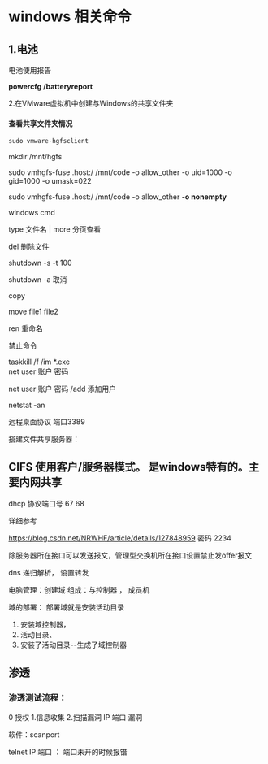 # windows 相关命令

## 1.电池

电池使用报告

**powercfg /batteryreport**

2.在VMware虚拟机中创建与Windows的共享文件夹

#### 查看共享文件夹情况

```c
sudo vmware-hgfsclient
```

mkdir /mnt/hgfs

sudo vmhgfs-fuse .host:/ /mnt/code -o allow_other -o uid=1000 -o gid=1000 -o umask=022







sudo vmhgfs-fuse .host:/ /mnt/code  -o allow_other  **-o nonempty** 


windows  cmd

 type  文件名 | more    分页查看

 del 删除文件


shutdown  -s -t 100

shutdown -a 取消    




copy 

move  file1 file2

ren 重命名

禁止命令

taskkill /f /im *.exe  
net user  账户 密码

net user  账户 密码   /add 添加用户

netstat -an


远程桌面协议 端口3389

搭建文件共享服务器：

## CIFS 使用客户/服务器模式。 是windows特有的。主要内网共享

dhcp 协议端口号 67 68

详细参考

https://blog.csdn.net/NRWHF/article/details/127848959
密码 2234


除服务器所在接口可以发送报文，管理型交换机所在接口设置禁止发offer报文 


dns  递归解析， 设置转发

电脑管理：创建域
组成：与控制器 ， 成员机

域的部署： 部署域就是安装活动目录
1. 安装域控制器，
2. 活动目录、
3. 安装了活动目录--生成了域控制器


## 渗透

### 渗透测试流程：
0 授权
1.信息收集
2.扫描漏洞  IP 端口 漏洞

软件：scanport

telnet IP 端口  ： 端口未开的时候报错



